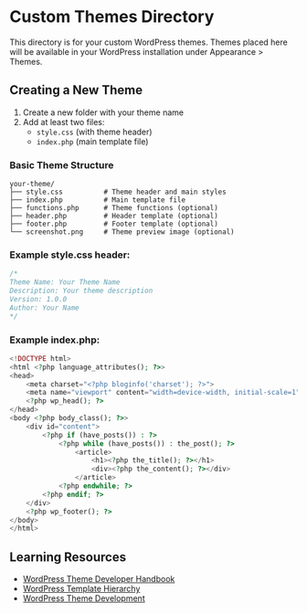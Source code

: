 # Custom Themes Directory

This directory is for your custom WordPress themes. Themes placed here will be available in your WordPress installation under Appearance > Themes.

## Creating a New Theme

1. Create a new folder with your theme name
2. Add at least two files:
   - `style.css` (with theme header)
   - `index.php` (main template file)

### Basic Theme Structure

```
your-theme/
├── style.css          # Theme header and main styles
├── index.php          # Main template file
├── functions.php      # Theme functions (optional)
├── header.php         # Header template (optional)
├── footer.php         # Footer template (optional)
└── screenshot.png     # Theme preview image (optional)
```

### Example style.css header:

```css
/*
Theme Name: Your Theme Name
Description: Your theme description
Version: 1.0.0
Author: Your Name
*/
```

### Example index.php:

```php
<!DOCTYPE html>
<html <?php language_attributes(); ?>>
<head>
    <meta charset="<?php bloginfo('charset'); ?>">
    <meta name="viewport" content="width=device-width, initial-scale=1">
    <?php wp_head(); ?>
</head>
<body <?php body_class(); ?>>
    <div id="content">
        <?php if (have_posts()) : ?>
            <?php while (have_posts()) : the_post(); ?>
                <article>
                    <h1><?php the_title(); ?></h1>
                    <div><?php the_content(); ?></div>
                </article>
            <?php endwhile; ?>
        <?php endif; ?>
    </div>
    <?php wp_footer(); ?>
</body>
</html>
```

## Learning Resources

- [WordPress Theme Developer Handbook](https://developer.wordpress.org/themes/)
- [WordPress Template Hierarchy](https://developer.wordpress.org/themes/basics/template-hierarchy/)
- [WordPress Theme Development](https://codex.wordpress.org/Theme_Development)